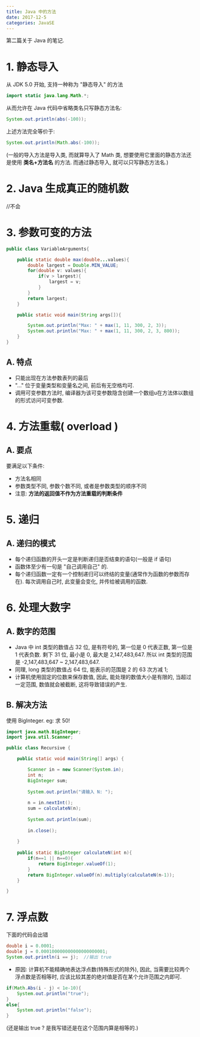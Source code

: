 ```yaml
---
title: Java 中的方法
date: 2017-12-5
categories: JavaSE
---
```


第二篇关于 Java 的笔记.
<!--more-->

# 1. 静态导入
从 JDK 5.0 开始, 支持一种称为 "静态导入" 的方法

```java
import static java.lang.Math.*;
```

从而允许在 Java 代码中省略类名只写静态方法名:

```java
System.out.println(abs(-100));
```

上述方法完全等价于:

```java
System.out.println(Math.abs(-100));
```

(一般的导入方法是导入类, 而就算导入了 Math 类, 想要使用它里面的静态方法还是使用 **类名+方法名** 的方法. 而通过静态导入, 就可以只写静态方法名.)

# 2. Java 生成真正的随机数
//不会

# 3. 参数可变的方法

```java
public class VariableArguments{

    public static double max(double...values){
        double largest = Double.MIN_VALUE;
        for(double v: values){
            if(v > largest){
                largest = v;
            }
        }
        return largest;
    }

    public static void main(String args[]){

        System.out.println("Max: " + max(1, 11, 300, 2, 3));
        System.out.println("Max: " + max(1, 11, 300, 2, 3, 800));
    }
}
```

## A. 特点
- 只能出现在方法参数表列的最后
- "..." 位于变量类型和变量名之间, 前后有无空格均可.
- 调用可变参数方法时, 编译器为该可变参数隐含创建一个数组u在方法体以数组的形式访问可变参数.


# 4. 方法重载( overload )
## A. 要点
要满足以下条件:
- 方法名相同
- 参数类型不同, 参数个数不同, 或者是参数类型的顺序不同
- 注意: **方法的返回值不作为方法重载的判断条件**

# 5. 递归
## A. 递归的模式
- 每个递归函数的开头一定是判断递归是否结束的语句(一般是 if 语句)
- 函数体至少有一句是 "自己调用自己" 的.
- 每个递归函数一定有一个控制递归可以终结的变量(通常作为函数的参数而存在). 每次调用自己时, 此变量会变化, 并传给被调用的函数.

# 6. 处理大数字
## A. 数字的范围
- Java 中 int 类型的数值占 32 位, 是有符号的, 第一位是 0 代表正数, 第一位是 1 代表负数. 剩下 31 位, 最小是 0, 最大是 2,147,483,647. 所以 int 类型的范围是 -2,147,483,647 ~ 2,147,483,647.
- 同理, long 类型的数值占 64 位, 能表示的范围是 2 的 63 次方减 1;
- 计算机使用固定的位数来保存数值, 因此, 能处理的数值大小是有限的, 当超过一定范围, 数值就会被截断, 这将导致错误的产生.

## B. 解决方法

使用 BigInteger.
eg: 求 50! 

```java
import java.math.BigInteger;
import java.util.Scanner;

public class Recursive {

    public static void main(String[] args) {

        Scanner in = new Scanner(System.in);
        int n;
        BigInteger sum;
        
        System.out.println("请输入 N: ");
        
        n = in.nextInt();
        sum = calculateN(n);
        
        System.out.println(sum);
        
        in.close();
        
    }
    
    public static BigInteger calculateN(int n){
        if(n==1 || n==0){
            return BigInteger.valueOf(1);
        }
        return BigInteger.valueOf(n).multiply(calculateN(n-1));
    }

}
```

# 7. 浮点数
下面的代码会出错

```java
double i = 0.0001;
double j = 0.000100000000000000000001;
System.out.println(i == j);  //输出 true
```

- 原因: 计算机不能精确地表达浮点数(特殊形式的除外), 因此, 当需要比较两个浮点数是否相等时, 应该比较其差的绝对值是否在某个允许范围之内即可.

```java
if(Math.Abs(i - j) < 1e-10){
    System.out.println("true");
}
else{
    System.out.println("false");
}
```
(还是输出 true ? 是我写错还是在这个范围内算是相等的.)
